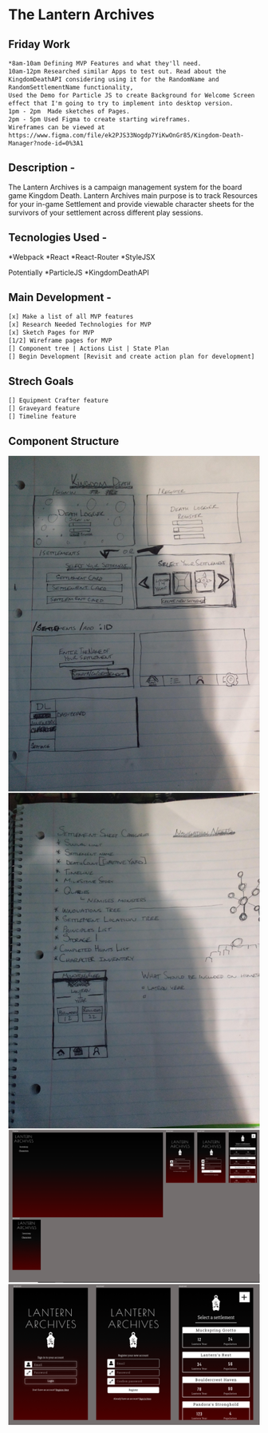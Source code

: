 # The Lantern Archives
  ## Friday Work
    *8am-10am Defining MVP Features and what they'll need.
    10am-12pm Researched similar Apps to test out. Read about the KingdomDeathAPI considering using it for the RandomName and RandomSettlementName functionality,
    Used the Demo for Particle JS to create Background for Welcome Screen effect that I'm going to try to implement into desktop version.
    1pm - 2pm  Made sketches of Pages. 
    2pm - 5pm Used Figma to create starting wireframes.
    Wireframes can be viewed at 
    https://www.figma.com/file/ek2PJS33Nogdp7YiKwOnGr85/Kingdom-Death-Manager?node-id=0%3A1

## Description -
   The Lantern Archives is a campaign management system for the board game Kingdom Death. Lantern Archives main purpose is
   to track Resources for your in-game Settlement and provide viewable character sheets for the survivors of your settlement across different play sessions.

## Tecnologies Used -
   *Webpack
   *React
   *React-Router
   *StyleJSX

   Potentially
   *ParticleJS
   *KingdomDeathAPI

## Main Development -
    [x] Make a list of all MVP features
    [x] Research Needed Technologies for MVP
    [x] Sketch Pages for MVP
    [1/2] Wireframe pages for MVP
    [] Component tree | Actions List | State Plan
    [] Begin Development [Revisit and create action plan for development]

## Strech Goals
    [] Equipment Crafter feature
    [] Graveyard feature
    [] Timeline feature

## Component Structure
![alt text](readmeImgs/1.jpg)
![alt text](readmeImgs/2.jpg)
![FigmaSketches](readmeImgs/5.PNG)
![Figma Sketches](readmeImgs/6.PNG)
